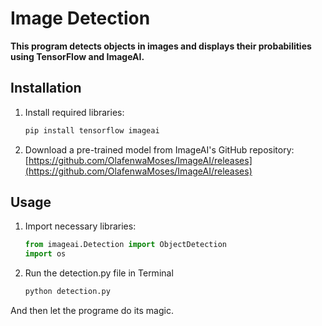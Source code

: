 # Image Detection 

**This program detects objects in images and displays their probabilities using TensorFlow and ImageAI.**

## Installation

1. Install required libraries:

   ```bash
   pip install tensorflow imageai
   

2. Download a pre-trained model from ImageAI's GitHub repository: [https://github.com/OlafenwaMoses/ImageAI/releases](https://github.com/OlafenwaMoses/ImageAI/releases)

## Usage

1. Import necessary libraries:

   ```python
   from imageai.Detection import ObjectDetection
   import os

2. Run the detection.py file in Terminal
   ```bash
   python detection.py

And then let the programe do its magic.

